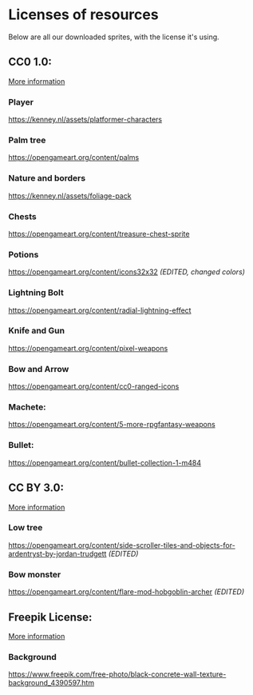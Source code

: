 # Licenses of resources
Below are all our downloaded sprites, with the license it's using.

## CC0 1.0:
[More information](https://creativecommons.org/publicdomain/zero/1.0/)

### Player
https://kenney.nl/assets/platformer-characters

### Palm tree
https://opengameart.org/content/palms

### Nature and borders
https://kenney.nl/assets/foliage-pack

### Chests
https://opengameart.org/content/treasure-chest-sprite

### Potions
https://opengameart.org/content/icons32x32
*(EDITED, changed colors)*

### Lightning Bolt
https://opengameart.org/content/radial-lightning-effect

### Knife and Gun
https://opengameart.org/content/pixel-weapons

### Bow and Arrow
https://opengameart.org/content/cc0-ranged-icons

### Machete:
https://opengameart.org/content/5-more-rpgfantasy-weapons

### Bullet:
https://opengameart.org/content/bullet-collection-1-m484

## CC BY 3.0:
[More information](https://creativecommons.org/licenses/by/3.0/)

### Low tree
https://opengameart.org/content/side-scroller-tiles-and-objects-for-ardentryst-by-jordan-trudgett
*(EDITED)*

### Bow monster
https://opengameart.org/content/flare-mod-hobgoblin-archer
*(EDITED)*

## Freepik License:
[More information](https://www.freepikcompany.com/legal#nav-freepik)

### Background
https://www.freepik.com/free-photo/black-concrete-wall-texture-background_4390597.htm